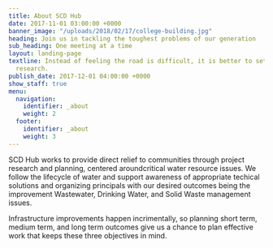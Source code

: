```yaml
---
title: About SCD Hub
date: 2017-11-01 03:00:00 +0000
banner_image: "/uploads/2018/02/17/college-building.jpg"
heading: Join us in tackling the toughest problems of our generation
sub_heading: One meeting at a time
layout: landing-page
textline: Instead of feeling the road is difficult, it is better to set off immediately.
  research.
publish_date: 2017-12-01 04:00:00 +0000
show_staff: true
menu:
  navigation:
    identifier: _about
    weight: 2
  footer:
    identifier: _about
    weight: 3
---
```


SCD Hub works to provide direct relief to communities through project research and planning, centered aroundcritical water resource issues.  We follow the lifecycle of water and support awareness of appropriate techical solutions and organizing principals with our desired outcomes being the improvement Wastewater, Drinking Water, and Solid Waste management issues.

Infrastructure improvements happen incrimentally, so planning short term, medium term, and long term outcomes give us a chance to plan effective work that keeps these three objectives in mind.
